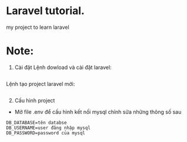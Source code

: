 # Laravel tutorial.
my project to learn laravel
# Note:
1. Cài đặt
Lệnh dowload và cài đặt laravel: 
``` composer global require "laravel/installer"
```
Lệnh tạo project laravel mới:
```- laravel new [tên project]
```
2. Cấu hình project
- Mở file .env để cấu hình kết nối mysql
chỉnh sữa những thông số sau
```
DB_DATABASE=tên databse
DB_USERNAME=user đăng nhập mysql
DB_PASSWORD=password của mysql
```

